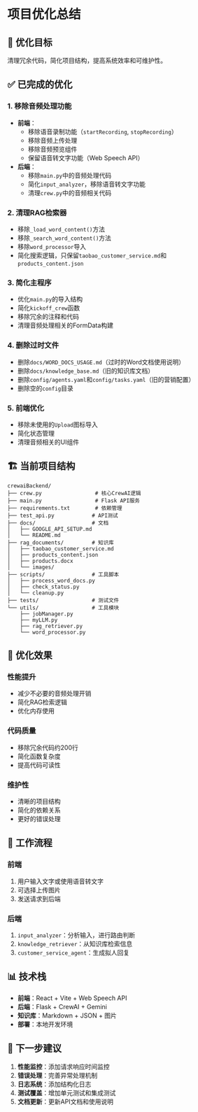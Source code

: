 # 项目优化总结

## 🎯 优化目标
清理冗余代码，简化项目结构，提高系统效率和可维护性。

## ✅ 已完成的优化

### 1. **移除音频处理功能**
- **前端**：
  - 移除语音录制功能（`startRecording`, `stopRecording`）
  - 移除音频上传处理
  - 移除音频预览组件
  - 保留语音转文字功能（Web Speech API）
- **后端**：
  - 移除`main.py`中的音频处理代码
  - 简化`input_analyzer`，移除语音转文字功能
  - 清理`crew.py`中的音频相关代码

### 2. **清理RAG检索器**
- 移除`_load_word_content()`方法
- 移除`_search_word_content()`方法
- 移除`word_processor`导入
- 简化搜索逻辑，只保留`taobao_customer_service.md`和`products_content.json`

### 3. **简化主程序**
- 优化`main.py`的导入结构
- 简化`kickoff_crew`函数
- 移除冗余的注释和代码
- 清理音频处理相关的FormData构建

### 4. **删除过时文件**
- 删除`docs/WORD_DOCS_USAGE.md`（过时的Word文档使用说明）
- 删除`docs/knowledge_base.md`（旧的知识库文档）
- 删除`config/agents.yaml`和`config/tasks.yaml`（旧的营销配置）
- 删除空的`config`目录

### 5. **前端优化**
- 移除未使用的`Upload`图标导入
- 简化状态管理
- 清理音频相关的UI组件

## 🏗️ 当前项目结构

```
crewaiBackend/
├── crew.py                 # 核心CrewAI逻辑
├── main.py                 # Flask API服务
├── requirements.txt        # 依赖管理
├── test_api.py            # API测试
├── docs/                  # 文档
│   ├── GOOGLE_API_SETUP.md
│   └── README.md
├── rag_documents/         # 知识库
│   ├── taobao_customer_service.md
│   ├── products_content.json
│   ├── products.docx
│   └── images/
├── scripts/               # 工具脚本
│   ├── process_word_docs.py
│   ├── check_status.py
│   └── cleanup.py
├── tests/                 # 测试文件
└── utils/                 # 工具模块
    ├── jobManager.py
    ├── myLLM.py
    ├── rag_retriever.py
    └── word_processor.py
```

## 🎯 优化效果

### **性能提升**
- 减少不必要的音频处理开销
- 简化RAG检索逻辑
- 优化内存使用

### **代码质量**
- 移除冗余代码约200行
- 简化函数复杂度
- 提高代码可读性

### **维护性**
- 清晰的项目结构
- 简化的依赖关系
- 更好的错误处理

## 🔄 工作流程

### **前端**
1. 用户输入文字或使用语音转文字
2. 可选择上传图片
3. 发送请求到后端

### **后端**
1. `input_analyzer`：分析输入，进行路由判断
2. `knowledge_retriever`：从知识库检索信息
3. `customer_service_agent`：生成拟人回复

## 📊 技术栈

- **前端**：React + Vite + Web Speech API
- **后端**：Flask + CrewAI + Gemini
- **知识库**：Markdown + JSON + 图片
- **部署**：本地开发环境

## 🚀 下一步建议

1. **性能监控**：添加请求响应时间监控
2. **错误处理**：完善异常处理机制
3. **日志系统**：添加结构化日志
4. **测试覆盖**：增加单元测试和集成测试
5. **文档更新**：更新API文档和使用说明
